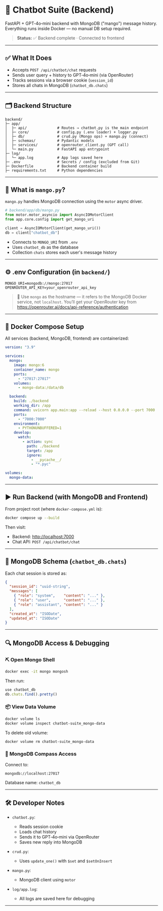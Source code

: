# 🧠 Chatbot Suite (Backend)

FastAPI + GPT‑4o‑mini backend with MongoDB ("mango") message history.  
Everything runs inside Docker — no manual DB setup required.

> **Status:** ✅ Backend complete · Connected to frontend

---

## ✅ What It Does

- Accepts `POST /api/chatbot/chat` requests
- Sends user query + history to GPT‑4o‑mini (via OpenRouter)
- Tracks sessions via a browser cookie (`session_id`)
- Stores all chats in MongoDB (`chatbot_db.chats`)

---

## 🗂️ Backend Structure

```
backend/
├─ app/
│  ├─ api/              # Routes → chatbot.py is the main endpoint
│  ├─ core/             # config.py (.env loader) + logger.py
│  ├─ db/               # crud.py (Mongo ops) + mango.py (connect)
│  ├─ schemas/          # Pydantic models
│  ├─ services/         # openrouter_client.py (GPT call)
│  └─ main.py           # FastAPI app entrypoint
├─ log/
│  └─ app.log           # App logs saved here
├─ .env                 # Secrets / config (excluded from Git)
├─ Dockerfile           # Backend container build
├─ requirements.txt     # Python dependencies
```

---

## 🍋 What is `mango.py`?

`mango.py` handles MongoDB connection using the `motor` async driver.

```python
# backend/app/db/mango.py
from motor.motor_asyncio import AsyncIOMotorClient
from app.core.config import get_mango_uri

client = AsyncIOMotorClient(get_mango_uri())
db = client["chatbot_db"]
```

- Connects to `MONGO_URI` from `.env`
- Uses `chatbot_db` as the database
- Collection `chats` stores each user's message history

---

## ⚙️ .env Configuration (in `backend/`)

```env
MONGO_URI=mongodb://mongo:27017
OPENROUTER_API_KEY=your_openrouter_api_key
```

> 🔁 Use `mongo` as the hostname — it refers to the MongoDB Docker service, not `localhost`.
> You’ll get your OpenRouter key from https://openrouter.ai/docs/api-reference/authentication

---

## 🐳 Docker Compose Setup

All services (backend, MongoDB, frontend) are containerized:

```yaml
version: "3.9"

services:
  mongo:
    image: mongo:6
    container_name: mongo
    ports:
      - "27017:27017"
    volumes:
      - mongo-data:/data/db

  backend:
    build: ./backend
    working_dir: /app
    command: uvicorn app.main:app --reload --host 0.0.0.0 --port 7000
    ports:
      - "7000:7000"
    environment:
      - PYTHONUNBUFFERED=1
    develop:
      watch:
        - action: sync
          path: ./backend
          target: /app
          ignore:
            - __pycache__/
            - "*.pyc"

volumes:
  mongo-data:
```

---

## ▶️ Run Backend (with MongoDB and Frontend)

From project root (where `docker-compose.yml` is):

```bash
docker compose up --build
```

Then visit:

- Backend: [http://localhost:7000](http://localhost:7000)
- Chat API: `POST /api/chatbot/chat`

---

## 💾 MongoDB Schema (`chatbot_db.chats`)

Each chat session is stored as:

```json
{
  "session_id": "uuid-string",
  "messages": [
    { "role": "system",    "content": "..." },
    { "role": "user",      "content": "..." },
    { "role": "assistant", "content": "..." }
  ],
  "created_at": "ISODate",
  "updated_at": "ISODate"
}
```

---

## 🔍 MongoDB Access & Debugging

### ⛏️ Open Mongo Shell

```bash
docker exec -it mongo mongosh
```

Then run:

```javascript
use chatbot_db
db.chats.find().pretty()
```

### 📦 View Data Volume

```bash
docker volume ls
docker volume inspect chatbot-suite_mongo-data
```

To delete old volume:

```bash
docker volume rm chatbot-suite_mongo-data
```

### 🧭 MongoDB Compass Access

Connect to:

```
mongodb://localhost:27017
```

Database name: `chatbot_db`

---

## 🛠️ Developer Notes

- `chatbot.py`:  
  - Reads session cookie  
  - Loads chat history  
  - Sends it to GPT‑4o‑mini via OpenRouter  
  - Saves new reply into MongoDB

- `crud.py`:  
  - Uses `update_one()` with `$set` and `$setOnInsert`

- `mango.py`:  
  - MongoDB client using `motor`

- `log/app.log`:  
  - All logs are saved here for debugging

---
